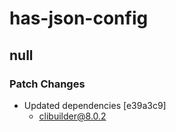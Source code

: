 # has-json-config

## null

### Patch Changes

- Updated dependencies [e39a3c9]
  - clibuilder@8.0.2

